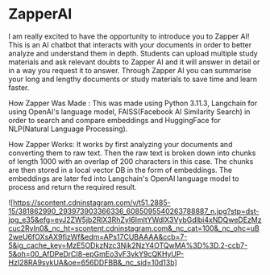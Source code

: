 # ZapperAI

I am really excited to have the opportunity to introduce you to Zapper AI!
This is an AI chatbot that interacts with your documents in order to better analyze and understand them in depth. Students can upload multiple study materials and ask relevant doubts to Zapper AI and it will answer in detail or in a way you request it to answer.
Through Zapper AI you can summarise your long and lengthy documents or study materials to save time and learn faster.

How Zapper Was Made :
This was made using Python 3.11.3, Langchain for using OpenAI's language model, FAISS(Facebook AI Similarity Search) in order to search and compare embeddings and HuggingFace for NLP(Natural Language Processing).

How Zapper Works:
It works by first analyzing your documents and converting them to raw text.
Then the raw text is broken down into chunks of length 1000 with an overlap of 200 characters in this case. The chunks are then stored in a local vector DB in the form of embeddings. The embeddings are later fed into Langchain's OpenAI language model to process and return the required result.

![https://scontent.cdninstagram.com/v/t51.2885-15/381862990_293973903366336_6085095540263788887_n.jpg?stp=dst-jpg_e35&efg=eyJ2ZW5jb2RlX3RhZyI6ImltYWdlX3VybGdlbi4xNDQweDEzMzcuc2RyIn0&_nc_ht=scontent.cdninstagram.com&_nc_cat=100&_nc_ohc=uB2weU6fOXsAX9fizWf&edm=APs17CUBAAAA&ccb=7-5&ig_cache_key=MzE5ODkzNzc3Njk2NzY4OTQwMA%3D%3D.2-ccb7-5&oh=00_AfDPeDrCI8-epGmEo3vF3vkY9cQKHyUP-HzI28RA9sykUA&oe=656DDFBB&_nc_sid=10d13b]

